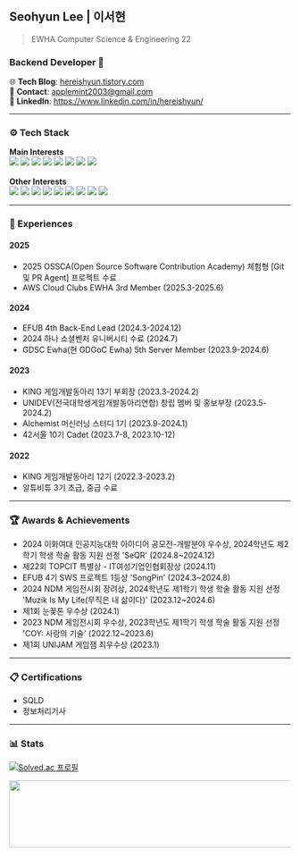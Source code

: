 ## Seohyun Lee | 이서현
> EWHA Computer Science & Engineering 22
### Backend Developer 🚀
🌐 **Tech Blog**: [hereishyun.tistory.com](https://hereishyun.tistory.com)  
📧 **Contact**: [applemint2003@gmail.com](mailto:applemint2003@gmail.com)  
🔗 **LinkedIn**: https://www.linkedin.com/in/hereishyun/

---

### ⚙️ Tech Stack
**Main Interests**  
<img src="https://img.shields.io/badge/Java-007396?style=flat-square&logo=Java&logoColor=white"> <img src="https://img.shields.io/badge/SpringBoot-6DB33F?style=flat-square&logo=springboot&logoColor=white"> <img src="https://img.shields.io/badge/FastAPI-05998B?style=flat-square&logo=fastapi&logoColor=white"> <img src="https://img.shields.io/badge/MySQL-005C84?style=flat-square&logo=mysql&logoColor=white"> <img src="https://img.shields.io/badge/MongoDB-%234ea94b.svg?style=flat-square&logo=mongodb&logoColor=white"> <img src="https://img.shields.io/badge/AWS-%23FF9900.svg?style=flat-square&logo=amazon-aws&logoColor=white"> <img src="https://img.shields.io/badge/Docker-2496ED?style=flat-square&logo=docker&logoColor=white"> <img src="https://img.shields.io/badge/Docker%20Compose-2496ED?style=flat-square&logo=docker&logoColor=white"> 
<br></br> 
**Other Interests**  
<img src="https://img.shields.io/badge/C++-00599C?style=flat-square&amp;logo=C%2B%2B&amp;logoColor=white"> <img src="https://img.shields.io/badge/Python-3776AB?style=flat-square&logo=Python&logoColor=white"/> <img src="https://img.shields.io/badge/Google_Cloud-4285F4?style=flat-square&logo=google-cloud&logoColor=white"> <img src="https://img.shields.io/badge/Unity-333333?style=flat-square&amp;logo=Unity&amp;logoColor=white"> <img src="https://img.shields.io/badge/-C%23-000000?logo=Csharp&style=flat-square">
<img src="https://img.shields.io/badge/C-A8B9CC?style=flat-square&amp;logo=C&amp;logoColor=white"> <img src="https://img.shields.io/badge/HTML5-E34F26?style=flat-square&amp;logo=HTML5&amp;logoColor=white"> <img src="https://img.shields.io/badge/CSS3-1572B6?style=flat-square&amp;logo=CSS3&amp;logoColor=white"> <img src="https://img.shields.io/badge/JavaScript-F7DF1E?style=flat-square&logo=javascript&logoColor=black">

---

### 🎯 Experiences
#### 2025
- 2025 OSSCA(Open Source Software Contribution Academy) 체험형 [Git 및 PR Agent] 프로젝트 수료
- AWS Cloud Clubs EWHA 3rd Member (2025.3-2025.6)
#### 2024
- EFUB 4th Back-End Lead (2024.3-2024.12)
- 2024 하나 소셜벤처 유니버시티 수료 (2024.7)
- GDSC Ewha(현 GDGoC Ewha) 5th Server Member (2023.9-2024.6)
#### 2023
- KING 게임개발동아리 13기 부회장 (2023.3-2024.2) 
- UNIDEV(전국대학생게임개발동아리연합) 창립 멤버 및 홍보부장 (2023.5-2024.2)
- AIchemist 머신러닝 스터디 1기 (2023.9-2024.1)
- 42서울 10기 Cadet (2023.7-8, 2023.10-12)
#### 2022
- KING 게임개발동아리 12기 (2022.3-2023.2)
- 알튜비튜 3기 초급, 중급 수료

---

### 🏆 Awards & Achievements
- 2024 이화여대 인공지능대학 아이디어 공모전-개발분야 우수상, 2024학년도 제2학기 학생 학술 활동 지원 선정 'SeQR' (2024.8~2024.12)
- 제22회 TOPCIT 특별상 - IT여성기업인협회장상 (2024.11)
- EFUB 4기 SWS 프로젝트 1등상 'SongPin' (2024.3~2024.8)
- 2024 NDM 게임전시회 장려상, 2024학년도 제1학기 학생 학술 활동 지원 선정 'Muzik Is My Life(무직은 내 삶이다)' (2023.12~2024.6)
- 제1회 눈꽃톤 우수상 (2024.1)
- 2023 NDM 게임전시회 우수상, 2023학년도 제1학기 학생 학술 활동 지원 선정 'COY: 사랑의 기술' (2022.12~2023.6)
- 제1회 UNIJAM 게임잼 최우수상 (2023.1)

---

### 📋 Certifications
- SQLD
- 정보처리기사

---

### 📊 Stats
[![Solved.ac
프로필](http://mazassumnida.wtf/api/mini/generate_badge?boj=leeseohyun)](https://solved.ac/leeseohyun)

  
<a href="https://www.gitanimals.org/en_US?utm_medium=image&utm_source=seohyun-lee&utm_content=line">
  <img
    src="https://render.gitanimals.org/lines/seohyun-lee?pet-id=719194817415267983"
    width="600"
    height="120"
  />
</a>
  
